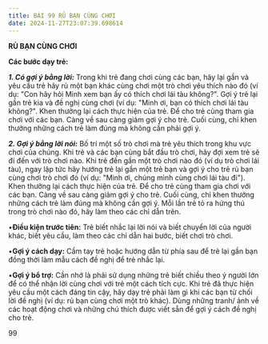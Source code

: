 ```yaml
---
title: BÀI 99 RỦ BẠN CÙNG CHƠI
date: 2024-11-27T23:07:39.698614
---
```


**RỦ BẠN CÙNG CHƠI**

**Các bước dạy trẻ:**

***1. Có gợi ý bằng lời:*** Trong khi trẻ đang chơi cùng các bạn, hãy
lại gần và yêu cầu trẻ hãy rủ một bạn khác cùng chơi một trò chơi yêu
thích nào đó (ví dụ: "Con hãy hỏi Minh xem bạn ấy có thích chơi lái
tàu không?". Gợi ý trẻ lại gần trẻ kia và đề nghị cùng chơi (ví dụ:
"Minh ơi, bạn có thích chơi lái tàu không?". Khen thưởng lại cách thực
hiện của trẻ. Để cho trẻ cùng tham gia chơi với các bạn. Càng về sau
càng giảm gợi ý cho trẻ. Cuối cùng, chỉ khen thưởng những cách trẻ làm
đúng mà không cần phải gợi ý.

***2. Gợi ý bằng lời nói:*** Bố trí một số trò chơi mà trẻ yêu thích
trong khu vực chơi của chúng. Khi trẻ và các bạn cùng bắt đầu trò
chơi, hãy đợi xem trẻ sẽ đi đến với trò chơi nào. Khi trẻ đến gần một
trò chơi nào đó (ví dụ trò chơi lái tàu), ngay lập tức hãy hướng trẻ
lại gần một trẻ bạn và gợi ý cho trẻ rủ bạn cùng chơi trò chơi đó (ví
dụ: "Minh ơi, chúng mình cùng chơi lái tàu đi"). Khen thưởng lại cách
thực hiện của trẻ. Để cho trẻ cùng tham gia chơi với các bạn. Càng về
sau càng giảm gợi ý cho trẻ. Cuối cùng, chỉ khen thưởng những cách trẻ
làm đúng mà không cần gợi ý. Mỗi lần trẻ tỏ ra hứng thú trong trò chơi
nào đó, hãy làm theo các chỉ dẫn trên.

•**Điều kiện trước tiên:** Trẻ biết nhắc lại lời nói và biết chuyển
lời của người khác, biết yêu cầu, làm theo các chỉ dẫn hai bước, biết
chơi trò chơi.

•**Gợi ý cách dạy:** Cầm tay trẻ hoặc hướng dẫn từ phía sau để trẻ lại
gần bạn đồng thời làm mẫu cách đề nghị để trẻ nhắc lại.

•**Gợi ý bổ trợ:** Cần nhớ là phải sử dụng những trẻ biết chiều theo ý
người lớn để có thể nhận lời cùng chơi với trẻ một cách tích cực. Khi
trẻ đã thực hiện yêu cầu một cách đáng tin cậy, hãy dạy trẻ phải làm
gì khi các bạn từ chối lời đề nghị (ví dụ: rủ bạn cùng chơi một trò
khác). Dùng những tranh/ ảnh về các hoạt động chơi và những chú thích
được viết sẵn để gợi ý cách đề nghị cho trẻ.

99

